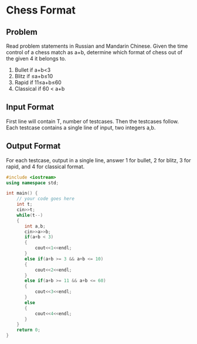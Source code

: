 # Chess Format
## Problem
Read problem statements in Russian and Mandarin Chinese.
Given the time control of a chess match as a+b, determine which format of chess out of the given 4 it belongs to.

1) Bullet if a+b<3
2) Blitz if ≤a+b≤10
3) Rapid if 11≤a+b≤60
4) Classical if 60 < a+b

## Input Format
First line will contain T, number of testcases. Then the testcases follow.
Each testcase contains a single line of input, two integers a,b.
## Output Format
For each testcase, output in a single line, answer 1 for bullet, 2 for blitz, 3 for rapid, and 4 for classical format.

```cpp
#include <iostream>
using namespace std;

int main() {
	// your code goes here
	int t;
	cin>>t;
	while(t--)
	{
	   int a,b;
	   cin>>a>>b;
	   if(a+b < 3)
	   {
	       cout<<1<<endl;
	   }
	   else if(a+b >= 3 && a+b <= 10)
	   {
	       cout<<2<<endl;
	   }
	   else if(a+b >= 11 && a+b <= 60)
	   {
	       cout<<3<<endl;
	   }
	   else
	   {
	       cout<<4<<endl;
	   }
	}
	return 0;
}
```